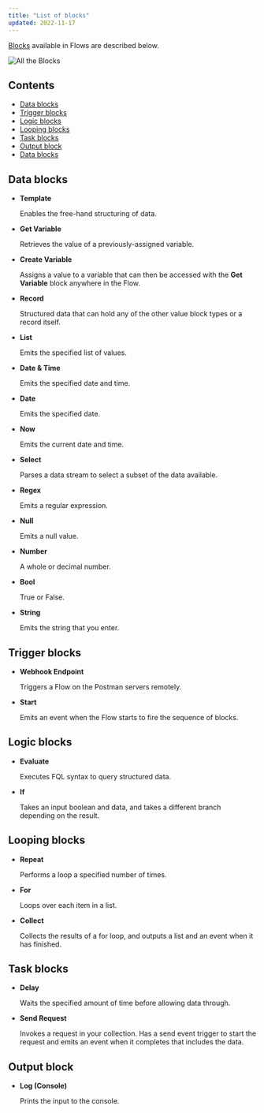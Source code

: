 ```yaml
---
title: "List of blocks"
updated: 2022-11-17
---
```


[Blocks](../blocks/) available in Flows are described below.

![All the Blocks](https://assets.postman.com/postman-labs-docs/all-blocks/updated-all-blocks.png)

## Contents

* [Data blocks](#data-blocks)
* [Trigger blocks](#trigger-blocks)
* [Logic blocks](#logic-blocks)
* [Looping blocks](#looping-blocks)
* [Task blocks](#task-blocks)
* [Output block](#output-block)
* [Data blocks](#data-blocks)

## Data blocks

* **Template**

  Enables the free-hand structuring of data.

* **Get Variable**

  Retrieves the value of a previously-assigned variable.

* **Create Variable**

  Assigns a value to a variable that can then be accessed with the **Get Variable** block anywhere in the Flow.

* **Record**

  Structured data that can hold any of the other value block types or a record itself.

* **List**

  Emits the specified list of values.

* **Date & Time**

  Emits the specified date and time.

* **Date**

  Emits the specified date.

* **Now**

  Emits the current date and time.

* **Select**

  Parses a data stream to select a subset of the data available.

* **Regex**

  Emits a regular expression.

* **Null**

  Emits a null value.

* **Number**

  A whole or decimal number.

* **Bool**

  True or False.

* **String**

  Emits the string that you enter.

## Trigger blocks

* **Webhook Endpoint**

  Triggers a Flow on the Postman servers remotely.

* **Start**

  Emits an event when the Flow starts to fire the sequence of blocks.

## Logic blocks

* **Evaluate**

  Executes FQL syntax to query structured data.

* **If**

  Takes an input boolean and data, and takes a different branch depending on the result.

## Looping blocks

* **Repeat**

  Performs a loop a specified number of times.

* **For**

  Loops over each item in a list.

* **Collect**

  Collects the results of a for loop, and outputs a list and an event when it has finished.

## Task blocks

* **Delay**

  Waits the specified amount of time before allowing data through.

* **Send Request**

  Invokes a request in your collection. Has a send event trigger to start the request and emits an event when it completes that includes the data.

## Output block

* **Log (Console)**

  Prints the input to the console.
